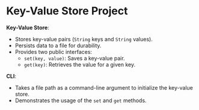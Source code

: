 # Key-Value Store Project


**Key-Value Store**:
  - Stores key-value pairs (`String` keys and `String` values).
  - Persists data to a file for durability.
  - Provides two public interfaces:
    - `set(key, value)`: Saves a key-value pair.
    - `get(key)`: Retrieves the value for a given key.


**CLI**:
  - Takes a file path as a command-line argument to initialize the key-value store.
  - Demonstrates the usage of the `set` and `get` methods.
